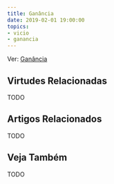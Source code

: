 ```yaml
---
title: Ganância
date: 2019-02-01 19:00:00
topics: 
- vicio
- ganancia
---
```


Ver: [Ganância](../ganancia)

## Virtudes Relacionadas
TODO

## Artigos Relacionados
TODO

## Veja Também
TODO
